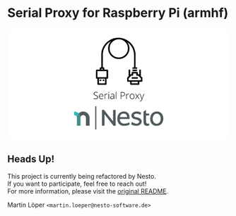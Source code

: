Serial Proxy for Raspberry Pi (armhf)   
========

<p align="center">
  <img src=".github/imgs/project_logo.png">
</p>

Heads Up!
------
This project is currently being refactored by Nesto.   
If you want to participate, feel free to reach out!   
For more information, please visit the [original README](./README).

Martin Löper `<martin.loeper@nesto-software.de>`
